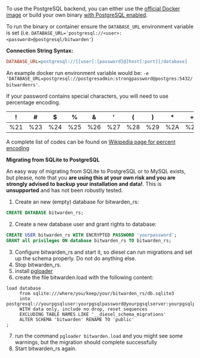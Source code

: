 To use the PostgreSQL backend, you can either use the [official Docker image](https://hub.docker.com/r/bitwardenrs/server) or build your own binary [with PostgreSQL enabled](https://github.com/dani-garcia/bitwarden_rs/wiki/Building-binary#postgresql-backend).

To run the binary or container ensure the `DATABASE_URL` environment variable is set (i.e. `DATABASE_URL='postgresql://<user>:<password>@postgresql/bitwarden'`)

**Connection String Syntax:**
```ini
DATABASE_URL=postgresql://[[user]:[password]@]host[:port][/database]
```
An example docker run environment variable would be: ```-e 'DATABASE_URL=postgresql://postgresadmin:strongpassword@postgres:5432/bitwardenrs'```.

If your password contains special characters, you will need to use percentage encoding.

| ! | # | $ | % | & | ' | ( | ) | * | + | , | / | : | ; | = | ? | @ | [ | ] |
|---|---|---|---|---|---|---|---|---|---|---|---|---|---|---|---|---|---|---|
| %21 | %23 | %24 | %25 | %26 | %27 | %28 | %29 | %2A | %2B | %2C | %2F | %3A | %3B | %3D | %3F | %40 | %5B | %5D |

A complete list of codes can be found on [Wikipedia page for percent encoding](https://en.wikipedia.org/wiki/Percent-encoding#Percent-encoding_reserved_characters)

**Migrating from SQLite to PostgreSQL**

An easy way of migrating from SQLite to PostgreSQL or to MySQL exists, but please, note that you **are using this at your own risk and you are strongly advised to backup your installation and data!**. This is **unsupported** and has not been robustly tested.

1. Create an new (empty) database for bitwarden_rs:
```sql
CREATE DATABASE bitwarden_rs;
```
2. Create a new database user and grant rights to database:
```sql
CREATE USER bitwarden_rs WITH ENCRYPTED PASSWORD 'yourpassword';
GRANT all privileges ON database bitwarden_rs TO bitwarden_rs;
```
3. Configure bitwarden_rs and start it, so diesel can run migrations and set up the schema properly. Do not do anything else.
4. Stop bitwarden_rs.
5. install [pgloader](http://pgloader.io/)
6. create the file bitwarden.load with the following content:
```
load database
     from sqlite:///where/you/keep/your/bitwarden_rs/db.sqlite3 
     into postgresql://yourpgsqluser:yourpgsqlpassword@yourpgsqlserver:yourpgsqlport/yourpgsqldatabase
     WITH data only, include no drop, reset sequences
     EXCLUDING TABLE NAMES LIKE '__diesel_schema_migrations'
     ALTER SCHEMA 'bitwarden' RENAME TO 'public'
;
```
7. run the command ```pgloader bitwarden.load``` and you might see some warnings, but the migration should complete successfully
8. Start bitwarden_rs again.
